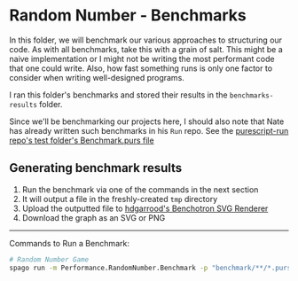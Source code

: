 # Random Number - Benchmarks

In this folder, we will benchmark our various approaches to structuring our code. As with all benchmarks, take this with a grain of salt. This might be a naive implementation or I might not be writing the most performant code that one could write. Also, how fast something runs is only one factor to consider when writing well-designed programs.

I ran this folder's benchmarks and stored their results in the `benchmarks-results` folder.

Since we'll be benchmarking our projects here, I should also note that Nate has already written such benchmarks in his `Run` repo. See the [purescript-run repo's test folder's Benchmark.purs file](https://github.com/natefaubion/purescript-run/blob/master/test/Bench.purs)

## Generating benchmark results

1. Run the benchmark via one of the commands in the next section
2. It will output a file in the freshly-created `tmp` directory
3. Upload the outputted file to [hdgarrood's Benchotron SVG Renderer](http://harry.garrood.me/purescript-benchotron-svg-renderer/)
4. Download the graph as an SVG or PNG

<hr>

Commands to Run a Benchmark:
```bash
# Random Number Game
spago run -m Performance.RandomNumber.Benchmark -p "benchmark/**/*.purs"
```
